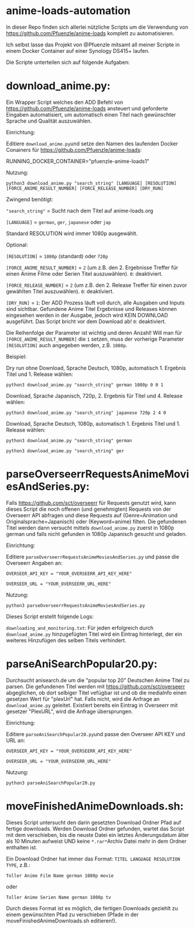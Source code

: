 # anime-loads-automation
In dieser Repo finden sich allerlei nützliche Scripts um die Verwendung von https://github.com/Pfuenzle/anime-loads komplett zu automatisieren.

Ich selbst lasse das Projekt von @Pfuenzle mitsamt all meiner Scripte in einem Docker Container auf einer Synology DS415+ laufen.

Die Scripte unterteilen sich auf folgende Aufgaben:

# download_anime.py:
Ein Wrapper Script welches den ADD Befehl von https://github.com/Pfuenzle/anime-loads ansteuert und geforderte Eingaben automatisiert, um automatisch einen Titel nach gewünschter Sprache und Qualität auszuwählen.


Einrichtung:

Editiere ```download_anime.py```und setze den Namen des laufenden Docker Conainers für https://github.com/Pfuenzle/anime-loads:

RUNNING_DOCKER_CONTAINER="pfuenzle-anime-loads1"



Nutzung:

```python3 download_anime.py "search_string" [LANGUAGE] [RESOLUTION] [FORCE_ANIME_RESULT_NUMBER] [FORCE_RELEASE_NUMBER] [DRY_RUN]```


Zwingend benötigt:

```"search_string"``` = Sucht nach dem Titel auf anime-loads.org

```[LANGUAGE]``` = ```german```, ```ger```, ```japanese``` oder ```jap```

Standard RESOLUTION wird immer 1080p ausgewählt.


Optional:

```[RESOLUTION]``` = ```1080p``` (standard) oder ```720p```

```[FORCE_ANIME_RESULT_NUMBER]``` = ```2``` (um z.B. den 2. Ergebnisse Treffer für einen Anime Filme oder Serien Titel auszuwählen). ```0```: deaktiviert.

```[FORCE_RELEASE_NUMBER]``` = ```2``` (um z.B. den 2. Release Treffer für einen zuvor gewählten Titel auszuwählen). ```0```: deaktiviert.

```[DRY_RUN]``` = ```1```: Der ADD Prozess läuft voll durch, alle Ausgaben und Inputs sind sichtbar. Gefundene Anime Titel Ergebnisse und Releases können eingesehen werden in der Ausgabe, jedoch wird KEIN DOWNLOAD ausgeführt. Das Script bricht vor dem Download ab! ```0```: deaktiviert.



Die Reihenfolge der Parameter ist wichtig und deren Anzahl! Will man für ```[FORCE_ANIME_RESULT_NUMBER]``` die ```1``` setzen, muss der vorherige Parameter ```[RESOLUTION]``` auch angegeben werden, z.B. ```1080p```.



Beispiel:

Dry run ohne Download, Sprache Deutsch, 1080p, automatisch 1. Ergebnis Titel und 1. Release wählen:

```python3 download_anime.py "search_string" german 1080p 0 0 1```

Download, Sprache Japanisch, 720p, 2. Ergebnis für Titel und 4. Release wählen:

```python3 download_anime.py "search_string" japanese 720p 2 4 0```

Download, Sprache Deutsch, 1080p, automatisch 1. Ergebnis Titel und 1. Release wählen:

```python3 download_anime.py "search_string" german```

```python3 download_anime.py "search_string" ger```



# parseOverseerrRequestsAnimeMoviesAndSeries.py:
Falls https://github.com/sct/overseerr für Requests genutzt wird, kann dieses Script die noch offenen (und genehmigten) Requests von der Overseerr API abfragen und diese Requests auf (Genre=Animation und Originalsprache=Japanisch) oder (Keyword=anime) filten. Die gefundenen Titel werden dann versucht mittels ```download_anime.py``` zuerst in 1080p german und falls nicht gefunden in 1080p Japanisch gesucht und geladen.


Einrichtung:

Editiere ```parseOverseerrRequestsAnimeMoviesAndSeries.py``` und passe die Overseerr Angaben an:

```OVERSEER_API_KEY = "YOUR_OVERSEERR_API_KEY_HERE"```

```OVERSEER_URL = "YOUR_OVERSEERR_URL_HERE"```


Nutzung:

```python3 parseOverseerrRequestsAnimeMoviesAndSeries.py```

Dieses Script erstellt folgende Logs:

```downloading_and_monitoring.txt```: Für jeden erfolgreich durch ```download_anime.py``` hinzugefügten Titel wird ein Eintrag hinterlegt, der ein weiteres Hinzufügen des selben Titels verhindert.


# parseAniSearchPopular20.py:
Durchsucht anisearch.de um die "popular top 20" Deutschen Anime Titel zu parsen. Die gefundenen Titel werden mit https://github.com/sct/overseerr abgeglichen, ob dort selbiger Titel vefügbar ist und ob die mediaInfo einen gesetzen Wert für "plexUrl" hat. Falls nicht, wird die Anfrage an ```download_anime.py``` geleitet. Existiert bereits ein Eintrag in Overseerr mit gesetzer "PlexURL", wird die Anfrage übersprungen.

Einrichtung:

Editiere ```parseAniSearchPopular20.py```und passe den Overseer API KEY und URL an:

```OVERSEER_API_KEY = "YOUR_OVERSEERR_API_KEY_HERE"```

```OVERSEER_URL = "YOUR_OVERSEERR_URL_HERE"```


Nutzung:

```python3 parseAniSearchPopular20.py```


# moveFinishedAnimeDownloads.sh:
Dieses Script untersucht den darin gesetzten Download Ordner Pfad auf fertige downloads. Werden Download Ordner gefunden, wartet das Script mit dem verschieben, bis die neuste Datei ein letztes Änderungsdatum älter als 10 Minuten aufweist UND keine ```*.rar*```Archiv Datei mehr in dem Ordner enthalten ist.

Ein Download Ordner hat immer das Format: ```TITEL LANGUAGE RESOLUTION TYPE```, z.B.:

```Toller Anime Film Name german 1080p movie```

oder

```Toller Anime Serien Name german 1080p tv```

Durch dieses Format ist es möglich, die fertigen Downloads geziehlt zu einem gewünschten Pfad zu verschieben (Pfade in der moveFinishedAnimeDownloads.sh editieren!).

